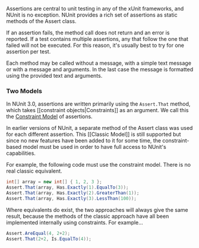 Assertions are central to unit testing in any of the xUnit frameworks, and NUnit 
is no exception. NUnit provides a rich set of assertions as static methods of 
the Assert class.

If an assertion fails, the method call does not return and an error is reported. 
If a test contains multiple assertions, any that follow the one that failed 
will not be executed. For this reason, it's usually best to try for one 
assertion per test.

Each method may be called without a message, with a simple text message or with 
a message and arguments. In the last case the message is formatted using the 
provided text and arguments.
	
### Two Models

In NUnit 3.0, assertions are written primarily using the `Assert.That` method,
which takes [[constraint objects|Constraints]] as an argument. We call this
the [Constraint Model](xref:constraintmodel) of assertions.

In earlier versions of NUnit, a separate method of the Assert class was used 
for each different assertion. This [[Classic Model]] is still supported but
since no new features have been added to it for some time, the constraint-based
model must be used in order to have full access to NUnit's capabilities.

For example, the following code must use the constraint model. There is no real classic equivalent.

```csharp
int[] array = new int[] { 1, 2, 3 };
Assert.That(array, Has.Exactly(1).EqualTo(3));
Assert.That(array, Has.Exactly(2).GreaterThan(1));
Assert.That(array, Has.Exactly(3).LessThan(100));
```

Where equivalents do exist, the two approaches will always give the same result,
because the methods of the classic approach have all been implemented internally
using constraints. For example...

```csharp
Assert.AreEqual(4, 2+2);
Assert.That(2+2, Is.EqualTo(4));
```
